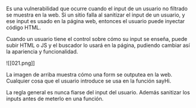 Es una vulnerabilidad que ocurre cuando el input de un usuario no filtrado se muestra en la web. Si un sitio falla al sanitizar el input de un usuario, y ese input es usado en la página web, entonces el usuario puede inyectar código HTML.

Cuando un usuario tiene el control sobre cómo su input se enseña, puede subir HTML o JS y el buscador lo usará en la página, pudiendo cambiar así la apariencia y funcionalidad.

![[021.png]]

La imagen de arriba muestra cómo una form se outputea en la web. Cualquier cosa que el usuario introduce se usa en la función sayHi.

La regla general es nunca fiarse del input del usuario. Además sanitizar los inputs antes de meterlo en una función.